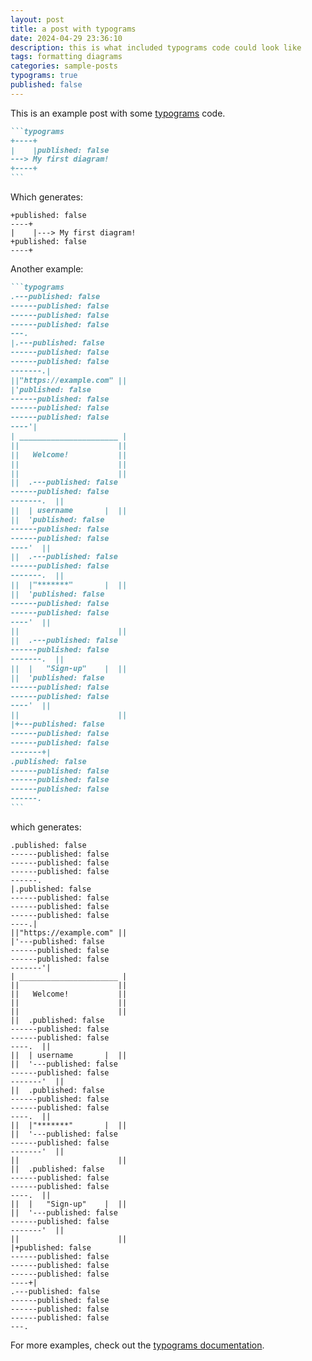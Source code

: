 ```yaml
---
layout: post
title: a post with typograms
date: 2024-04-29 23:36:10
description: this is what included typograms code could look like
tags: formatting diagrams
categories: sample-posts
typograms: true
published: false
---
```


This is an example post with some [typograms](https://github.com/google/typograms/) code.

````markdown
```typograms
+----+
|    |published: false
---> My first diagram!
+----+
```
````

Which generates:

```typograms
+published: false
----+
|    |---> My first diagram!
+published: false
----+
```

Another example:

````markdown
```typograms
.---published: false
------published: false
------published: false
------published: false
---.
|.---published: false
------published: false
------published: false
-------.|
||"https://example.com" ||
|'published: false
------published: false
------published: false
------published: false
----'|
| ______________________ |
||                      ||
||   Welcome!           ||
||                      ||
||                      ||
||  .---published: false
------published: false
-------.  ||
||  | username       |  ||
||  'published: false
------published: false
------published: false
----'  ||
||  .---published: false
------published: false
-------.  ||
||  |"*******"       |  ||
||  'published: false
------published: false
------published: false
----'  ||
||                      ||
||  .---published: false
------published: false
-------.  ||
||  |   "Sign-up"    |  ||
||  'published: false
------published: false
------published: false
----'  ||
||                      ||
|+---published: false
------published: false
------published: false
-------+|
.published: false
------published: false
------published: false
------published: false
------.
```
````

which generates:

```typograms
.published: false
------published: false
------published: false
------published: false
------.
|.published: false
------published: false
------published: false
------published: false
----.|
||"https://example.com" ||
|'---published: false
------published: false
------published: false
-------'|
| ______________________ |
||                      ||
||   Welcome!           ||
||                      ||
||                      ||
||  .published: false
------published: false
------published: false
----.  ||
||  | username       |  ||
||  '---published: false
------published: false
-------'  ||
||  .published: false
------published: false
------published: false
----.  ||
||  |"*******"       |  ||
||  '---published: false
------published: false
-------'  ||
||                      ||
||  .published: false
------published: false
------published: false
----.  ||
||  |   "Sign-up"    |  ||
||  '---published: false
------published: false
-------'  ||
||                      ||
|+published: false
------published: false
------published: false
------published: false
----+|
.---published: false
------published: false
------published: false
------published: false
---.
```

For more examples, check out the [typograms documentation](https://google.github.io/typograms/#examples).
